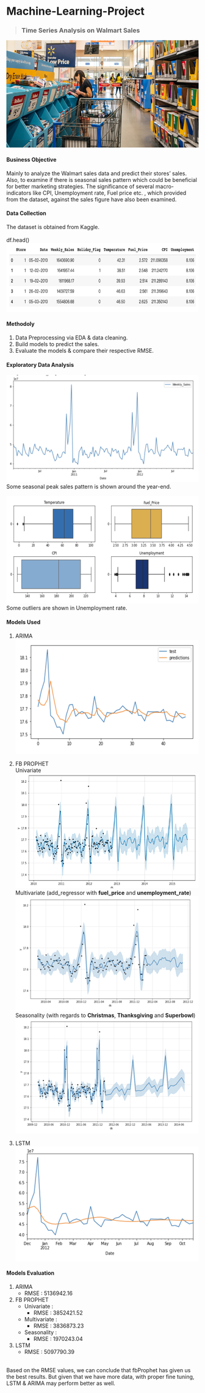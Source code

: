 # Machine-Learning-Project
>### Time Series Analysis on Walmart Sales <br />
<img src="https://github.com/chloecode86/Machine-Learning-Project/blob/main/graphs/Walmart.png" width="600" height="280"> <br /> 

#### Business Objective
Mainly to analyze the Walmart sales data and predict their stores’ sales. Also, to examine if there is seasonal sales pattern which could be beneficial for better marketing strategies. The significance of several macro-indicators like CPI, Unemployment rate, Fuel price etc. , which provided from the dataset, against the sales figure have also been examined.


#### Data Collection
The dataset is obtained from Kaggle. <br /> 
<br />
df.head() <br />
<img src="https://github.com/chloecode86/Machine-Learning-Project/blob/main/graphs/df_head.png" width="680" height="180"> <br /> 

#### Methodoly
1. Data Preprocessing via EDA & data cleaning. <br /> 
2. Build models to predict the sales. <br /> 
3. Evaluate the models & compare their respective RMSE. <br /> 

#### Exploratory Data Analysis
<img src="https://github.com/chloecode86/Machine-Learning-Project/blob/main/graphs/EDA_Sales.png" width="650" height="280"> <br /> 
Some seasonal peak sales pattern is shown around the year-end.<br />
<br />
<img src="https://github.com/chloecode86/Machine-Learning-Project/blob/main/graphs/EDA_Variables.png" width="650" height="280"> <br /> 
Some outliers are shown in Unemployment rate.
<br /> 
#### Models Used
1. ARIMA <br /> 
<img src="https://github.com/chloecode86/Machine-Learning-Project/blob/main/graphs/ARIMA.png" width="500" height="300"> <br /> 

2. FB PROPHET<br /> 
Univariate <br />
<img src="https://github.com/chloecode86/Machine-Learning-Project/blob/main/graphs/FB_prophet_1.png" width="580" height="300"> <br /> 
Multivariate (add_regressor with **fuel_price** and **unemployment_rate**) <br />
<img src="https://github.com/chloecode86/Machine-Learning-Project/blob/main/graphs/FB_prophet_2.png" width="590" height="300"> <br /> 
Seasonality (with regards to **Christmas**, **Thanksgiving** and **Superbowl**)<br />
<img src="https://github.com/chloecode86/Machine-Learning-Project/blob/main/graphs/FB_prophet_3.png" width="580" height="300"> <br /> 
3. LSTM <br />
<img src="https://github.com/chloecode86/Machine-Learning-Project/blob/main/graphs/LSTM.png" width="500" height="300"> <br /> 


#### Models Evaluation
1. ARIMA <br />
   - RMSE : 5136942.16 <br />
2. FB PROPHET <br />
   - Univariate :  <br />
      - RMSE : 3852421.52 <br />
   - Multivariate : <br />
      - RMSE : 3836873.23 <br />
   - Seasonality : <br />
      - RMSE : 1970243.04 <br />
3. LSTM <br />
   - RMSE : 5097790.39 <br />
 <br />
Based on the RMSE values, we can conclude that fbProphet has given us the best results. But given that we have more data, with proper fine tuning, LSTM & ARIMA may perform better as well.


